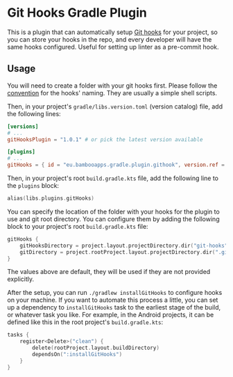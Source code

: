 # Git Hooks Gradle Plugin

This is a plugin that can automatically setup [Git hooks](https://git-scm.com/book/en/v2/Customizing-Git-Git-Hooks) for your project, so you can store your hooks in the repo, and every developer will have the same hooks configured. Useful for setting up linter as a pre-commit hook.

## Usage

You will need to create a folder with your git hooks first. Please follow the [convention](https://git-scm.com/docs/githooks) for the hooks' naming. They are usually a simple shell scripts.

Then, in your project's `gradle/libs.version.toml` (version catalog) file, add the following lines:

```toml
[versions]
# ...
gitHooksPlugin = "1.0.1" # or pick the latest version available

[plugins]
# ...
gitHooks = { id = "eu.bambooapps.gradle.plugin.githook", version.ref = "gitHooksPlugin" }
```

Then, in your project's root `build.gradle.kts` file, add the following line to the `plugins` block:

```kotlin
alias(libs.plugins.gitHooks)
```

You can specify the location of the folder with your hooks for the plugin to use and git root directory. You can configure them by adding the following block to your project's root `build.gradle.kts` file:

```kotlin
gitHooks {
    gitHooksDirectory = project.layout.projectDirectory.dir("git-hooks") // or any other path where you put your hooks
    gitDirectory = project.rootProject.layout.projectDirectory.dir(".git")
}
```

The values above are default, they will be used if they are not provided explicitly.

After the setup, you can run `./gradlew installGitHooks` to configure hooks on your machine. If you want to automate this process a little, you can set up a dependency to `installGitHooks` task to the earliest stage of the build, or whatever task you like. For example, in the Android projects, it can be defined like this in the root project's `build.gradle.kts`:

```kotlin
tasks {
    register<Delete>("clean") {
        delete(rootProject.layout.buildDirectory)
        dependsOn(":installGitHooks")
    }
}
```

